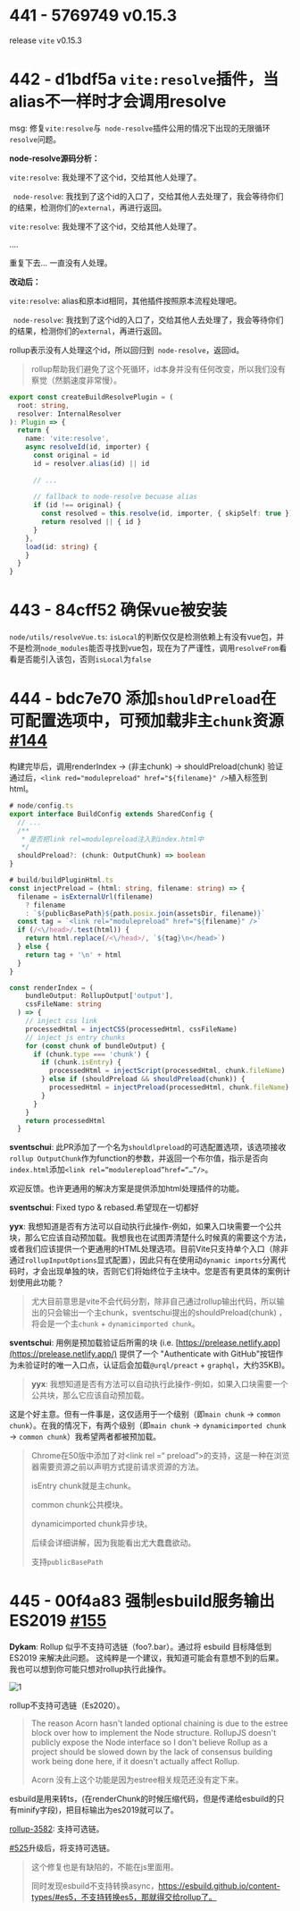 # 441 - 5769749 v0.15.3

release `vite` v0.15.3



# 442 - d1bdf5a `vite:resolve`插件，当alias不一样时才会调用resolve

msg: 修复`vite:resolve`与` node-resolve`插件公用的情况下出现的无限循环`resolve`问题。

**node-resolve源码分析：**

`vite:resolve`: 我处理不了这个id，交给其他人处理了。

` node-resolve`: 我找到了这个id的入口了，交给其他人去处理了，我会等待你们的结果，检测你们的`external`，再进行返回。

`vite:resolve`: 我处理不了这个id，交给其他人处理了。

....

重复下去... 一直没有人处理。

**改动后：**

`vite:resolve`: alias和原本id相同，其他插件按照原本流程处理吧。

` node-resolve`: 我找到了这个id的入口了，交给其他人去处理了，我会等待你们的结果，检测你们的`external`，再进行返回。

rollup表示没有人处理这个id，所以回归到` node-resolve`，返回id。

> rollup帮助我们避免了这个死循环，id本身并没有任何改变，所以我们没有察觉（然鹅速度非常慢）。

```typescript
export const createBuildResolvePlugin = (
  root: string,
  resolver: InternalResolver
): Plugin => {
  return {
    name: 'vite:resolve',
    async resolveId(id, importer) {
      const original = id
      id = resolver.alias(id) || id
        
      // ...
        
      // fallback to node-resolve becuase alias
      if (id !== original) {
        const resolved = this.resolve(id, importer, { skipSelf: true })
        return resolved || { id }
      }
    },
    load(id: string) {
    }
  }
}
```



# 443 - 84cff52 确保vue被安装

`node/utils/resolveVue.ts`: `isLocal`的判断仅仅是检测依赖上有没有vue包，并不是检测`node_modules`能否寻找到vue包，现在为了严谨性，调用`resolveFrom`看看是否能引入该包，否则`isLocal`为`false`



# 444 - bdc7e70 添加`shouldPreload`在可配置选项中，可预加载非主`chunk`资源 [#144](https://github.com/vitejs/vite/pull/144)

构建完毕后，调用renderIndex -> (非主chunk) ->  shouldPreload(chunk) 验证通过后，`<link red="modulepreload" href="${filename}" />`植入标签到html。

```typescript
# node/config.ts
export interface BuildConfig extends SharedConfig {
  // ...
  /**
   * 是否把link rel=modulepreload注入到index.html中
   */
  shouldPreload?: (chunk: OutputChunk) => boolean
}

# build/buildPluginHtml.ts
const injectPreload = (html: string, filename: string) => {
  filename = isExternalUrl(filename)
    ? filename
    : `${publicBasePath}${path.posix.join(assetsDir, filename)}`
  const tag = `<link rel="modulepreload" href="${filename}" />`
  if (/<\/head>/.test(html)) {
    return html.replace(/<\/head>/, `${tag}\n</head>`)
  } else {
    return tag + '\n' + html
  }
}

const renderIndex = (
    bundleOutput: RollupOutput['output'],
    cssFileName: string
  ) => {
    // inject css link
    processedHtml = injectCSS(processedHtml, cssFileName)
    // inject js entry chunks
    for (const chunk of bundleOutput) {
      if (chunk.type === 'chunk') {
        if (chunk.isEntry) {
          processedHtml = injectScript(processedHtml, chunk.fileName)
        } else if (shouldPreload && shouldPreload(chunk)) {
          processedHtml = injectPreload(processedHtml, chunk.fileName)
        }
      }
    }
    return processedHtml
  }
```

**sventschui**: 此PR添加了一个名为`shouldlpreload`的可选配置选项，该选项接收`rollup OutputChunk`作为function的参数，并返回一个布尔值，指示是否向`index.html`添加`<link rel=“modulerepload”href=“…”/>`。

欢迎反馈。也许更通用的解决方案是提供添加html处理插件的功能。

**sventschui**: Fixed typo & rebased.希望现在一切都好

**yyx**: 我想知道是否有方法可以自动执行此操作-例如，如果入口块需要一个公共块，那么它应该自动预加载。我想我也在试图弄清楚什么时候真的需要这个方法，或者我们应该提供一个更通用的HTML处理选项。目前Vite只支持单个入口（除非通过`rollupInputOptions`显式配置），因此只有在使用动`dynamic imports`分离代码时，才会出现单独的块，否则它们将始终位于主块中。您是否有更具体的案例计划使用此功能？

> 尤大目前意思是vite不会代码分割，除非自己通过rollup输出代码，所以输出的只会输出一个主chunk，sventschui提出的shouldPreload(chunk) ，将会是一个主`chunk` + `dynamicimported chunk`。

**sventschui**: 用例是预加载验证后所需的块 (i.e. [https://prelease.netlify.app](https://prelease.netlify.app/) 提供了一个 "Authenticate with GitHub"按钮作为未验证时的唯一入口点，认证后会加载`@urql/preact` + `graphql`，大约35KB)。

> **yyx**: 我想知道是否有方法可以自动执行此操作-例如，如果入口块需要一个公共块，那么它应该自动预加载。

这是个好主意。但有一件事是，这仅适用于一个级别（即`main chunk` -> `common chunk`）。在我的情况下，有两个级别（即`main chunk` -> `dynamicimported chunk` -> `common chunk`）我希望两者都被预加载。

> Chrome在50版中添加了对<link rel =“ preload”>的支持，这是一种在浏览器需要资源之前以声明方式提前请求资源的方法。
>
> isEntry chunk就是主chunk。
>
> common chunk公共模块。
>
> dynamicimported chunk异步块。
>
> 后续会详细讲解，因为我能看出尤大蠢蠢欲动。
>
> 支持`publicBasePath`



# 445 - 00f4a83 强制esbuild服务输出ES2019 [#155](https://github.com/vitejs/vite/pull/155)

**Dykam**: Rollup 似乎不支持可选链（foo?.bar）。通过将 esbuild 目标降低到 ES2019 来解决此问题。
这纯粹是一个建议，我知道可能会有意想不到的后果。我也可以想到你可能只想对rollup执行此操作。

![1](1.png)

rollup不支持可选链（Es2020）。

> The reason Acorn hasn't landed optional chaining is due to the estree block over how to implement the Node structure. RollupJS doesn't publicly expose the Node interface so I don't believe Rollup as a project should be slowed down by the lack of consensus building work being done here, if it doesn't actually affect Rollup.
>
> Acorn 没有上这个功能是因为estree相关规范还没有定下来。

esbuild是用来转ts，(在renderChunk的时候压缩代码，但是传递给esbuild的只有minify字段)，把目标输出为es2019就可以了。

[rollup-3582](https://github.com/rollup/rollup/pull/3582): 支持可选链。

[#525](https://github.com/vitejs/vite/pull/525/files)升级后，将支持可选链。

> 这个修复也是有缺陷的，不能在js里面用。
>
> 同时发现esbuild不支持转换async，https://esbuild.github.io/content-types/#es5，不支持转换es5，那就得交给rollup了。

